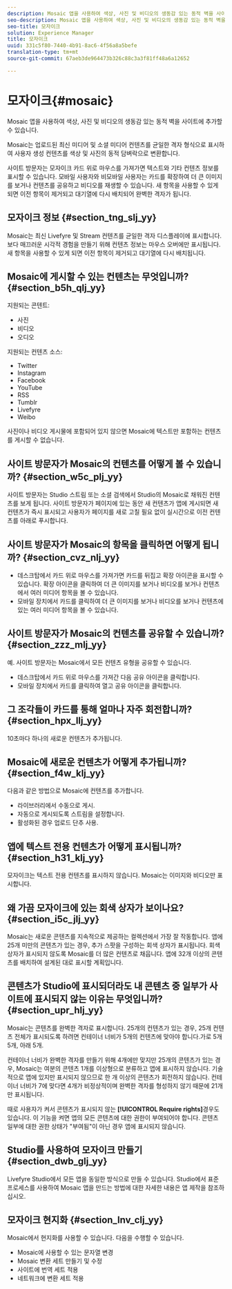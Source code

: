 ```yaml
---
description: Mosaic 앱을 사용하여 색상, 사진 및 비디오의 생동감 있는 동적 벽을 사이트에 추가할 수 있습니다.
seo-description: Mosaic 앱을 사용하여 색상, 사진 및 비디오의 생동감 있는 동적 벽을 사이트에 추가할 수 있습니다.
seo-title: 모자이크
solution: Experience Manager
title: 모자이크
uuid: 331c5f80-7440-4b91-8ac6-4f56a8a5befe
translation-type: tm+mt
source-git-commit: 67aeb3de964473b326c88c3a3f81ff48a6a12652

---
```



# 모자이크{#mosaic}

Mosaic 앱을 사용하여 색상, 사진 및 비디오의 생동감 있는 동적 벽을 사이트에 추가할 수 있습니다.

Mosaic는 업로드된 최신 미디어 및 소셜 미디어 컨텐츠를 균일한 격자 형식으로 표시하여 사용자 생성 컨텐츠를 색상 및 사진의 동적 담벼락으로 변환합니다.

사이트 방문자는 모자이크 카드 위로 마우스를 가져가면 텍스트와 기타 컨텐츠 정보를 표시할 수 있습니다. 모바일 사용자와 비모바일 사용자는 카드를 확장하여 더 큰 이미지를 보거나 컨텐츠를 공유하고 비디오를 재생할 수 있습니다. 새 항목을 사용할 수 있게 되면 이전 항목이 제거되고 대기열에 다시 배치되어 완벽한 격자가 됩니다.

## 모자이크 정보 {#section_tng_slj_yy}

Mosaic는 최신 Livefyre 및 Stream 컨텐츠를 균일한 격자 디스플레이에 표시합니다. 보다 매끄러운 시각적 경험을 만들기 위해 컨텐츠 정보는 마우스 오버에만 표시됩니다. 새 항목을 사용할 수 있게 되면 이전 항목이 제거되고 대기열에 다시 배치됩니다.

## Mosaic에 게시할 수 있는 컨텐츠는 무엇입니까? {#section_b5h_qlj_yy}

지원되는 콘텐트:

* 사진
* 비디오
* 오디오

지원되는 컨텐츠 소스:

* Twitter
* Instagram
* Facebook
* YouTube
* RSS
* Tumblr
* Livefyre
* Weibo

사진이나 비디오 게시물에 포함되어 있지 않으면 Mosaic에 텍스트만 포함하는 컨텐츠를 게시할 수 없습니다.

## 사이트 방문자가 Mosaic의 컨텐츠를 어떻게 볼 수 있습니까? {#section_w5c_plj_yy}

사이트 방문자는 Studio 스트림 또는 소셜 검색에서 Studio의 Mosaic로 채워진 컨텐츠를 보게 됩니다. 사이트 방문자가 페이지에 있는 동안 새 컨텐츠가 앱에 게시되면 새 컨텐츠가 즉시 표시되고 사용자가 페이지를 새로 고칠 필요 없이 실시간으로 이전 컨텐츠를 아래로 푸시합니다.

## 사이트 방문자가 Mosaic의 항목을 클릭하면 어떻게 됩니까? {#section_cvz_nlj_yy}

* 데스크탑에서 카드 위로 마우스를 가져가면 카드를 뒤집고 확장 아이콘을 표시할 수 있습니다. 확장 아이콘을 클릭하여 더 큰 이미지를 보거나 비디오를 보거나 컨텐츠에서 여러 미디어 항목을 볼 수 있습니다.
* 모바일 장치에서 카드를 클릭하여 더 큰 이미지를 보거나 비디오를 보거나 컨텐츠에 있는 여러 미디어 항목을 볼 수 있습니다.

## 사이트 방문자가 Mosaic의 컨텐츠를 공유할 수 있습니까? {#section_zzz_mlj_yy}

예. 사이트 방문자는 Mosaic에서 모든 컨텐츠 유형을 공유할 수 있습니다.

* 데스크탑에서 카드 위로 마우스를 가져간 다음 공유 아이콘을 클릭합니다.
* 모바일 장치에서 카드를 클릭하여 열고 공유 아이콘을 클릭합니다.

## 그 조각들이 카드를 통해 얼마나 자주 회전합니까? {#section_hpx_llj_yy}

10초마다 하나의 새로운 컨텐츠가 추가됩니다.

## Mosaic에 새로운 컨텐츠가 어떻게 추가됩니까? {#section_f4w_klj_yy}

다음과 같은 방법으로 Mosaic에 컨텐츠를 추가합니다.

* 라이브러리에서 수동으로 게시.
* 자동으로 게시되도록 스트림을 설정합니다.
* 활성화된 경우 업로드 단추 사용.

## 앱에 텍스트 전용 컨텐츠가 어떻게 표시됩니까? {#section_h31_klj_yy}

모자이크는 텍스트 전용 컨텐츠를 표시하지 않습니다. Mosaic는 이미지와 비디오만 표시합니다.

## 왜 가끔 모자이크에 있는 회색 상자가 보이나요? {#section_i5c_jlj_yy}

Mosaic는 새로운 콘텐츠를 지속적으로 제공하는 컬렉션에서 가장 잘 작동합니다. 앱에 25개 미만의 콘텐츠가 있는 경우, 추가 스팟을 구성하는 회색 상자가 표시됩니다. 회색 상자가 표시되지 않도록 Mosaic를 더 많은 컨텐츠로 채웁니다. 앱에 32개 이상의 콘텐츠를 배치하여 설계된 대로 표시할 계획입니다.

## 콘텐츠가 Studio에 표시되더라도 내 콘텐츠 중 일부가 사이트에 표시되지 않는 이유는 무엇입니까? {#section_upr_hlj_yy}

Mosaic는 콘텐츠를 완벽한 격자로 표시합니다. 25개의 컨텐츠가 있는 경우, 25개 컨텐츠 전체가 표시되도록 하려면 컨테이너 너비가 5개의 컨텐츠에 맞아야 합니다.가로 5개 5개, 아래 5개.

컨테이너 너비가 완벽한 격자를 만들기 위해 4개에만 맞지만 25개의 콘텐츠가 있는 경우, Mosaic는 여분의 콘텐츠 1개를 이상형으로 분류하고 앱에 표시하지 않습니다. 기술적으로 앱에 있지만 표시되지 않으므로 한 개 이상의 콘텐츠가 회전하지 않습니다. 컨테이너 너비가 7에 맞다면 4개가 비정상적이며 완벽한 격자를 형성하지 않기 때문에 21개만 표시됩니다.

때로 사용자가 켜서 콘텐츠가 표시되지 않는 **[!UICONTROL Require rights]**&#x200B;경우도 있습니다. 이 기능을 켜면 앱의 모든 콘텐츠에 대한 권한이 부여되어야 합니다. 콘텐츠 일부에 대한 권한 상태가 "부여됨"이 아닌 경우 앱에 표시되지 않습니다.

## Studio를 사용하여 모자이크 만들기 {#section_dwb_glj_yy}

Livefyre Studio에서 모든 앱을 동일한 방식으로 만들 수 있습니다. Studio에서 표준 프로세스를 사용하여 Mosaic 앱을 만드는 방법에 대한 자세한 내용은 앱 제작을 참조하십시오.

## 모자이크 현지화 {#section_lnv_clj_yy}

Mosaic에서 현지화를 사용할 수 있습니다. 다음을 수행할 수 있습니다.

* Mosaic에 사용할 수 있는 문자열 변경
* Mosaic 변환 세트 만들기 및 수정
* 사이트에 번역 세트 적용
* 네트워크에 변환 세트 적용

